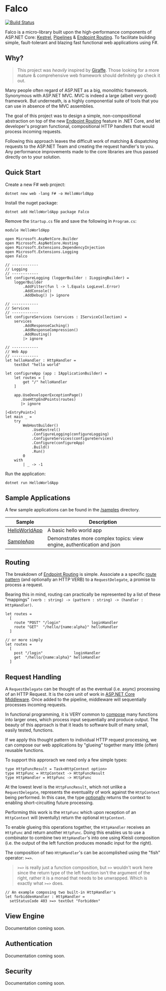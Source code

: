 # Falco

[![Build Status](https://travis-ci.org/pimbrouwers/Falco.svg?branch=master)](https://travis-ci.org/pimbrouwers/Falco)

Falco is a micro-library built upon the high-performance components of ASP.NET Core: [Kestrel][1], [Pipelines][2] & [Endpoint Routing][3]. To facilitate building simple, fault-tolerant and blazing fast functional web applications using F#. 

## Why?

> This project was *heavily* inspired by [Giraffe][4]. Those looking for a more mature & comprehensive web framework should definitely go check it out.

Many people often regard of ASP.NET as a big, monolithic framework. Synonymous with ASP.NET MVC. MVC is indeed a large (albeit *very* good) framework. But underneath, is a highly componential suite of tools that you can use in absence of the MVC assemblies.

The goal of this project was to design a simple, non-compositional abstraction on top of the new [Endpoint Routing][3] feature in .NET Core, and let developer's program functional, compositional HTTP handlers that would process incoming requests. 

Following this approach leaves the difficult work of matching & dispatching requests to the ASP.NET Team and creating the request handler's to you. Any performance improvements made to the core libraries are thus passed directly on to your solution.

## Quick Start

Create a new F# web project:
```
dotnet new web -lang F# -o HelloWorldApp
```

Install the nuget package:
```
dotnet add HelloWorldApp package Falco
```

Remove the `Startup.cs` file and save the following in `Program.cs`:
```f#
module HelloWorldApp 

open Microsoft.AspNetCore.Builder
open Microsoft.AspNetCore.Hosting
open Microsoft.Extensions.DependencyInjection
open Microsoft.Extensions.Logging
open Falco

// ------------
// Logging
// ------------
let configureLogging (loggerBuilder : ILoggingBuilder) =
    loggerBuilder
        .AddFilter(fun l -> l.Equals LogLevel.Error)
        .AddConsole()
        .AddDebug() |> ignore

// ------------
// Services
// ------------
let configureServices (services : IServiceCollection) =
    services
        .AddResponseCaching()
        .AddResponseCompression()    
        .AddRouting()        
        |> ignore

// ------------
// Web App
// ------------
let helloHandler : HttpHandler =
    textOut "hello world"

let configureApp (app : IApplicationBuilder) =      
    let routes = [        
        get "/" helloHandler
    ]

    app.UseDeveloperExceptionPage()       
       .UseHttpEndPoints(routes)
       |> ignore

[<EntryPoint>]
let main _ =
    try
        WebHostBuilder()
            .UseKestrel()       
            .ConfigureLogging(configureLogging)
            .ConfigureServices(configureServices)
            .Configure(configureApp)          
            .Build()
            .Run()
        0
    with 
        | _ -> -1
```

Run the application:
```
dotnet run HelloWorldApp
```

## Sample Applications 

A few sample applications can be found in the [/samples][6] directory.

| Sample | Description |
| ------ | ----------- |
| [HelloWorldApp][7] | A basic hello world app |
| [SampleApp][8] | Demonstrates more complex topics: view engine, authentication and json |

## Routing

The breakdown of [Endpoint Routing][3] is simple. Associate a a specific [route pattern][5] (and optionally an HTTP VERB) to a `RequestDelegate`, a promise to process a request. 

Bearing this in mind, routing can practically be represented by a list of these "mappings" `(verb : string) -> (pattern : string) -> (handler : HttpHandler)`.

```f#
let routes = 
  [
    route "POST" "/login"              loginHandler        
    route "GET"  "/hello/{name:alpha}" helloHandler    
  ]

// or more simply 
let routes = 
  [
    post "/login"              loginHandler        
    get  "/hello/{name:alpha}" helloHandler    
  ]
```

## Request Handling

A `RequestDelegate` can be thought of as the eventual (i.e. async) processing of an HTTP Request. It is the core unit of work in [ASP.NET Core Middleware][10]. Once added to the pipeline, middleware will sequentially processes incoming requests. 

In functional programming, it is VERY common to [compose][9] many functions into larger ones, which process input sequentially and produce output. The beauty of this approach is that it leads to software built of many small, easily tested, functions. 

If we apply this thought pattern to individual HTTP request processing, we can compose our web applications by "glueing" together many little (often) reusable functions.

To support this approrach we need only a few simple types:

```f#
type HttpFuncResult = Task<HttpContext option>
type HttpFunc = HttpContext -> HttpFuncResult
type HttpHandler = HttpFunc -> HttpFunc    
```

At the lowest level is the `HttpFuncResult`, which not unlike a `RequestDelegate`, represents the eventuality of work against the `HttpContext` being performed. In this case, the type [optionally][11] returns the context to enabling short-circuiting future processing.

Performing this work is the `HttpFunc` which upon reception of an `HttpContext` will (eventully) return the optional `HttpContext`.

To enable glueing this operations together, the `HttpHandler` receives an `HttpFunc` and return another `HttpFunc`. Doing this enables us to use a combinator to combine two `HttpHandler`'s into one using Kleisli composition (i.e. the output of the left function produces monadic input for the right). 

The composition of two `HttpHandler`'s can be accomplished using the "fish" operator: `>=>`.

> `>=>` is really just a function composition, but `>>` wouldn't work here since the return type of the left function isn't the argument of the right, rather it is a monad that needs to be unwrapped. Which is exactly what `>=>` does.

```f#
// An example composing two built-in HttpHandler's
let forbiddenHandler : HttpHandler =
  setStatusCode 403 >=> textOut "Forbidden"
```

## View Engine

Documentation coming soon.

## Authentication

Documentation coming soon.

## Security

Documentation coming soon.

[1]: https://docs.microsoft.com/en-us/aspnet/core/fundamentals/servers/kestrel?view=aspnetcore-3.1 "Kestrel web server implementation in ASP.NET Core"
[2]: https://devblogs.microsoft.com/dotnet/system-io-pipelines-high-performance-io-in-net/ "System.IO.Pipelines: High performance IO in .NET"
[3]: https://docs.microsoft.com/en-us/aspnet/core/fundamentals/routing?view=aspnetcore-3.1#configuring-endpoint-metadata "EndpointRouting in ASP.NET Core"
[4]: https://github.com/giraffe-fsharp/Giraffe "A native functional ASP.NET Core web framework for F# developers."
[5]: https://docs.microsoft.com/en-us/aspnet/core/fundamentals/routing?view=aspnetcore-3.1#route-template-reference
[6]: https://github.com/pimbrouwers/Falco/tree/master/samples
[7]: https://github.com/pimbrouwers/Falco/tree/master/samples/HelloWorldApp
[8]: https://github.com/pimbrouwers/Falco/tree/master/samples/SampleApp
[9]: https://en.wikipedia.org/wiki/Function_composition "Function composition"
[10]: https://docs.microsoft.com/en-us/aspnet/core/fundamentals/middleware/?view=aspnetcore-3.1 "ASP.NET Core Middlware"
[11]: https://docs.microsoft.com/en-us/dotnet/fsharp/language-reference/options "F# Options"